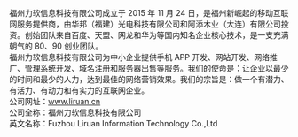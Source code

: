 福州力软信息科技有限公司成立于 2015 年 11 月 24 日，是福州新崛起的移动互联网服务提供商，由华邦（福建）光电科技有限公司和阿添木业（大连）有限公司投资。创始团队来自百度、天盟、网龙和华为等国内知名企业核心技术，是一支充满朝气的 80、90 创业团队。  
福州力软信息科技有限公司为中小企业提供手机 APP 开发、网站开发、网络推广、管理系统开发、域名注册和服务器出售等服务。我们的使命是：让企业以最少的时间和最少的人力，达到最佳的网络营销效果。我们的宗旨是：做一个有潜力、有活力、有动力和有实力的互联网企业。  
公司网址：www.liruan.cn  
公司全称：福州力软信息科技有限公司  
英文名称：Fuzhou Liruan Information Technology Co.,Ltd
